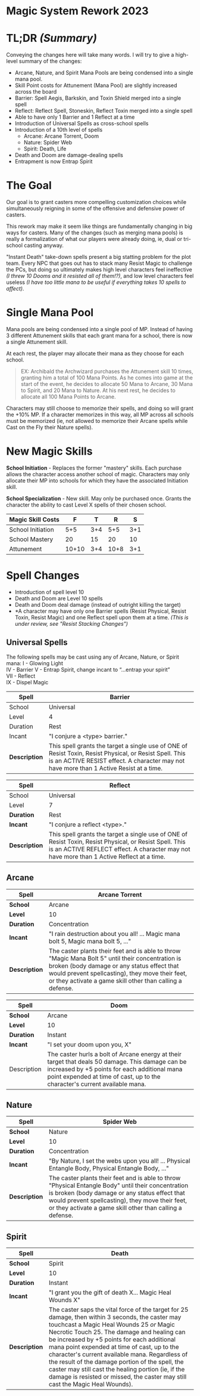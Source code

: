 # Magic System Rework 2023 #

# **TL;DR** _(Summary)_ #
Conveying the changes here will take many words. I will try to give a high-level summary of the changes:

- Arcane, Nature, and Spirit Mana Pools are being condensed into a single mana pool.
- Skill Point costs for Attunement (Mana Pool) are slightly increased across the board
- Barrier: Spell Aegis, Barkskin, and Toxin Shield merged into a single spell
- Reflect: Reflect Spell, Stoneskin, Reflect Toxin merged into a single spell
- Able to have only 1 Barrier and 1 Reflect at a time
- Introduction of Universal Spells as cross-school spells
- Introduction of a 10th level of spells
    - Arcane: Arcane Torrent, Doom 
    - Nature: Spider Web
    - Spirit: Death, Life
- Death and Doom are damage-dealing spells
- Entrapment is now Entrap Spirit

# The Goal #
Our goal is to grant casters more compelling customization choices while simultaneously reigning in some of the offensive and defensive power of casters.

This rework may make it seem like things are fundamentally changing in big ways for casters. Many of the changes (such as merging mana pools) is really a formalization of what our players were already doing, ie, dual or tri-school casting anyway.

"Instant Death" take-down spells present a big statting problem for the plot team. Every NPC that goes out has to stack many Resist Magic to challenge the PCs, but doing so ultimately makes high level characters feel ineffective _(I threw 10 Dooms and it resisted all of them!?)_, and low level characters feel useless _(I have too little mana to be useful if everything takes 10 spells to affect)_.

# Single Mana Pool #
Mana pools are being condensed into a single pool of MP. Instead of having 3 different Attunement skills that each grant mana for a school, there is now a single Attunement skill.

At each rest, the player may allocate their mana as they choose for each school.

> EX: Archibald the Archwizard purchases the Attunement skill 10 times, granting him a total of 100 Mana Points. As he comes into game at the start of the event, he decides to allocate 50 Mana to Arcane, 30 Mana to Spirit, and 20 Mana to Nature. At his next rest, he decides to allocate all 100 Mana Points to Arcane.

Characters may still choose to memorize their spells, and doing so will grant the +10% MP. If a character memorizes in this way, all MP across all schools must be memorized (ie, not allowed to memorize their Arcane spells while Cast on the Fly their Nature spells).

# New Magic Skills #
**School Initiation** - Replaces the former "mastery" skills. Each purchase allows the character access another school of magic. Characters may only allocate their MP into schools for which they have the associated Initiation skill.

**School Specialization** - New skill. May only be purchased once. Grants the character the ability to cast Level X spells of their chosen school.

| Magic Skill Costs | F     | T   | R    | S   |
|-------------------|-------|-----|------|-----|
| School Initiation | 5+5   | 3+4 | 5+5  | 3+1 |
| School Mastery    | 20    | 15  | 20   | 10  |
| Attunement        | 10+10 | 3+4 | 10+8 | 3+1 |

# Spell Changes #
- Introduction of spell level 10
- Death and Doom are Level 10 spells
- Death and Doom deal damage (instead of outright killing the target)
- \*A character may have only one Barrier spells (Resist Physical, Resist Toxin, Resist Magic) and one Reflect spell upon them at a time. *(This is under review, see "Resist Stacking Changes")*

## Universal Spells ##

The following spells may be cast using any of Arcane, Nature, or Spirit mana:
I   - Glowing Light  
IV  - Barrier
V   - Entrap Spirit, change incant to “...entrap your spirit”  
VII - Reflect  
IX  - Dispel Magic  



| **Spell** | **Barrier** |
|-----------|-------------|
| School                 | Universal |
| Level                  | 4 |
| Duration               | Rest |
| Incant                 | "I conjure a \<type\> barrier." |
| **Description**        | This spell grants the target a single use of ONE of Resist Toxin, Resist Physical, or Resist Spell. This is an ACTIVE RESIST effect. A character may not have more than 1 Active Resist at a time. |

| **Spell**    | **Reflect**                                                                                                                                                                                          |
|--------------|------------------------------------------------------------------------------------------------------------------------------------------------------------------------------------------------------|
| School                 | Universal                                                                                                                                                                                            |
| Level                  | 7                                                                                                                                                                                                    |
| **Duration** | Rest                                                                                                                                                                                                 |
| **Incant**   | "I conjure a reflect \<type\>."                                                                                                                                                                      |
| **Description** | This spell grants the target a single use of ONE of Resist Toxin, Resist Physical, or Resist Spell. This is an ACTIVE REFLECT effect. A character may not have more than 1 Active Reflect at a time. |

## Arcane ##
| **Spell**    | **Arcane Torrent**                                                                                                                                                                                                                                              |
|--------------|-----------------------------------------------------------------------------------------------------------------------------------------------------------------------------------------------------------------------------------------------------------------|
| **School**   | Arcane                                                                                                                                                                                                                                                          |
| **Level**    | 10                                                                                                                                                                                                                                                              |
| **Duration** | Concentration                                                                                                                                                                                                                                                   |
| **Incant**   | "I rain destruction about you all! ... Magic mana bolt 5, Magic mana bolt 5, ..."                                                                                                                                                                               |
| **Description** | The caster plants their feet and is able to throw "Magic Mana Bolt 5" until their concentration is broken (body damage or any status effect that would prevent spellcasting), they move their feet, or they activate a game skill other than calling a defense. |

| **Spell**    | **Doom**                      |
|--------------|-------------------------------|
| **School**   | Arcane                        |
| **Level**    | 10                            |
| **Duration** | Instant                       |
| **Incant**   | "I set your doom upon you, X" |
| Description  | The caster hurls a bolt of Arcane energy at their target that deals 50 damage. This damage can be increased by +5 points for each additional mana point expended at time of cast, up to the character's current available mana. |

## Nature ##
| **Spell**    | **Spider Web**                                                                                    |
|--------------|---------------------------------------------------------------------------------------------------|
| **School**   | Nature                                                                                            |
| **Level**    | 10                                                                                                |
| **Duration** | Concentration                                                                                     |
| **Incant**   | "By Nature, I set the webs upon you all! ... Physical Entangle Body, Physical Entangle Body, ..." |
| **Description** | The caster plants their feet and is able to throw "Physical Entangle Body" until their concentration is broken (body damage or any status effect that would prevent spellcasting), they move their feet, or they activate a game skill other than calling a defense. |

## Spirit ##
| **Spell**    | **Death**                                                |
|--------------|----------------------------------------------------------|
| **School**   | Spirit                                                   |
| **Level**    | 10                                                       |
| **Duration** | Instant                                                  |
| **Incant**   | "I grant you the gift of death X... Magic Heal Wounds X" |
| **Description** | The caster saps the vital force of the target for 25 damage, then within 3 seconds, the caster may touchcast a Magic Heal Wounds 25 _or_ Magic Necrotic Touch 25. The damage and healing can be increased by +5 points for each additional mana point expended at time of cast, up to the character's current available mana. Regardless of the result of the damage portion of the spell, the caster may still cast the healing portion (ie, if the damage is resisted or missed, the caster may still cast the Magic Heal Wounds). |



